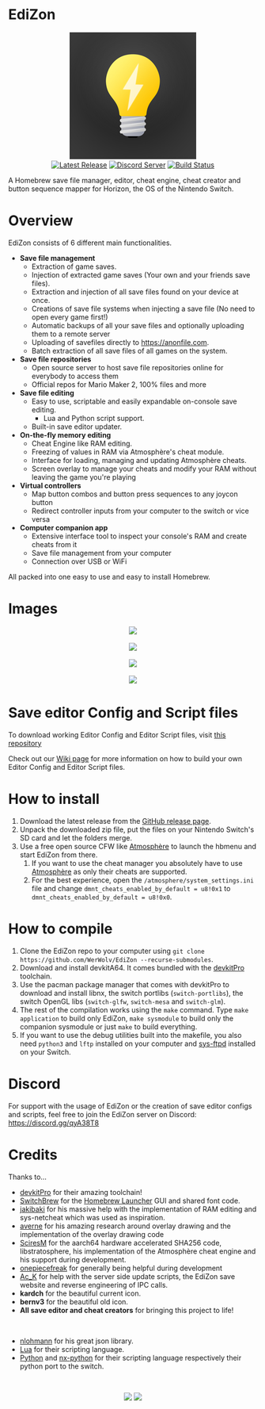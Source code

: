 # EdiZon
  <p align="center"><img src="https://raw.githubusercontent.com/WerWolv/EdiZon/master/icon.jpg"><br />
      <a href="https://github.com/WerWolv/EdiZon/releases/latest"><img src="https://img.shields.io/github/downloads/WerWolv/EdiZon/total.svg" alt="Latest Release" /></a>
    <a href="https://discord.gg/qyA38T8"><img src="https://discordapp.com/api/guilds/465980502206054400/embed.png" alt="Discord Server" /></a>
    <a href="https://travis-ci.com/WerWolv/EdiZon"><img src="https://travis-ci.com/WerWolv/EdiZon.svg?branch=master" alt="Build Status" /></a>
  </p>

A Homebrew save file manager, editor, cheat engine, cheat creator and button sequence mapper for Horizon, the OS of the Nintendo Switch.

# Overview
  EdiZon consists of 6 different main functionalities.
  - **Save file management**
    - Extraction of game saves.
    - Injection of extracted game saves (Your own and your friends save files).
    - Extraction and injection of all save files found on your device at once.
    - Creations of save file systems when injecting a save file (No need to open every game first!)
    - Automatic backups of all your save files and optionally uploading them to a remote server
    - Uploading of savefiles directly to https://anonfile.com.
    - Batch extraction of all save files of all games on the system.
  - **Save file repositories**
    - Open source server to host save file repositories online for everybody to access them
    - Official repos for Mario Maker 2, 100% files and more
  - **Save file editing**
    - Easy to use, scriptable and easily expandable on-console save editing.
      - Lua and Python script support.
    - Built-in save editor updater.
  - **On-the-fly memory editing**
    - Cheat Engine like RAM editing.
    - Freezing of values in RAM via Atmosphère's cheat module.
    - Interface for loading, managing and updating Atmosphère cheats.
    - Screen overlay to manage your cheats and modify your RAM without leaving the game you're playing
  - **Virtual controllers**
    - Map button combos and button press sequences to any joycon button
    - Redirect controller inputs from your computer to the switch or vice versa
  - **Computer companion app**
    - Extensive interface tool to inspect your console's RAM and create cheats from it
    - Save file management from your computer
    - Connection over USB or WiFi

  All packed into one easy to use and easy to install Homebrew.

# Images
  <p align="center"><img src="https://raw.githubusercontent.com/WerWolv/EdiZon/master/assets/main_menu.jpg"></p>
  <p align="center"><img src="https://raw.githubusercontent.com/WerWolv/EdiZon/master/assets/save_editor_1.jpg"></p>
  <p align="center"><img src="https://raw.githubusercontent.com/WerWolv/EdiZon/master/assets/save_editor_2.jpg"></p>
  <p align="center"><img src="https://raw.githubusercontent.com/WerWolv/EdiZon/master/assets/ram_editor.jpg"></p>

# Save editor Config and Script files

  To download working Editor Config and Editor Script files, visit [this repository](https://github.com/WerWolv/EdiZon_ConfigsAndScripts/tree/master)

  Check out our [Wiki page](https://github.com/WerWolv/EdiZon/wiki) for more information on how to build your own Editor Config and Editor Script files.

# How to install

  1. Download the latest release from the [GitHub release page](https://github.com/WerWolv/EdiZon/releases/latest).
  2. Unpack the downloaded zip file, put the files on your Nintendo Switch's SD card and let the folders merge.
  3. Use a free open source CFW like [Atmosphère](https://github.com/Atmosphere-NX/Atmosphere) to launch the hbmenu and start EdiZon from there.
     1. If you want to use the cheat manager you absolutely have to use [Atmosphère](https://github.com/Atmosphere-NX/Atmosphere) as only their cheats are supported.
     2. For the best experience, open the `/atmosphere/system_settings.ini` file and change `dmnt_cheats_enabled_by_default = u8!0x1` to `dmnt_cheats_enabled_by_default = u8!0x0`.


# How to compile

  1. Clone the EdiZon repo to your computer using `git clone https://github.com/WerWolv/EdiZon --recurse-submodules`.
  2. Download and install devkitA64. It comes bundled with the [devkitPro](https://devkitpro.org) toolchain.
  3. Use the pacman package manager that comes with devkitPro to download and install libnx, the switch portlibs (`switch-portlibs`), the switch OpenGL libs (`switch-glfw`, `switch-mesa` and `switch-glm`).
  4. The rest of the compilation works using the `make` command. Type `make application` to build only EdiZon, `make sysmodule` to build only the companion sysmodule or just `make` to build everything.
  5. If you want to use the debug utilities built into the makefile, you also need `python3` and `lftp` installed on your computer and [sys-ftpd](https://github.com/jakibaki/sys-ftpd) installed on your Switch.

# Discord

  For support with the usage of EdiZon or the creation of save editor configs and scripts, feel free to join the EdiZon server on Discord: https://discord.gg/qyA38T8

# Credits

  Thanks to...

  - [devkitPro](https://devkitpro.org) for their amazing toolchain!
  - [SwitchBrew](https://switchbrew.org/) for the [Homebrew Launcher](https://github.com/switchbrew/nx-hbmenu) GUI and shared font code.
  - [jakibaki](https://github.com/jakibaki) for his massive help with the implementation of RAM editing and sys-netcheat which was used as inspiration.
  - [averne](https://github.com/averne) for his amazing research around overlay drawing and the implementation of the overlay drawing code
  - [SciresM](https://github.com/SciresM) for the aarch64 hardware accelerated SHA256 code, libstratosphere, his implementation of the Atmosphère cheat engine and his support during development.
  - [onepiecefreak](https://github.com/onepiecefreak3) for generally being helpful during development
  - [Ac_K](https://github.com/AcK77) for help with the server side update scripts, the EdiZon save website and reverse engineering of IPC calls.
  - **kardch** for the beautiful current icon.
  - **bernv3** for the beautiful old icon.
  - **All save editor and cheat creators** for bringing this project to life!

  <br>

  - [nlohmann](https://github.com/nlohmann) for his great json library.
  - [Lua](https://www.lua.org/) for their scripting language.
  - [Python](https://www.python.org/) and [nx-python](https://github.com/nx-python) for their scripting language respectively their python port to the switch.


  <br>
  <p align="center"><img src="https://www.lua.org/images/logo.gif">
  <img src="https://upload.wikimedia.org/wikipedia/commons/c/c3/Python-logo-notext.svg"><p>
